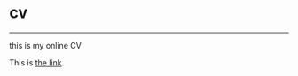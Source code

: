 # cv
----
this is my online CV

This is [the link](https://fox5352.github.io/desktop-os-mockup/ "link to the page").
